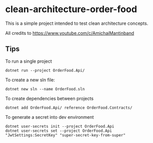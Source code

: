 # clean-architecture-order-food
This is a simple project intended to test clean architecture concepts.

All credits to https://www.youtube.com/c/AmichaiMantinband

## Tips
To run a single project

```
dotnet run --project OrderFood.Api/
``` 

To create a new sln file:

```
dotnet new sln --name OrderFood.sln
```

To create dependencies between projects
```
dotnet add OrderFood.Api/ reference OrderFood.Contracts/
```

To generate a secret into dev environment
```
dotnet user-secrets init --project OrderFood.Api
dotnet user-secrets set --project OrderFood.Api "JwtSettings:SecretKey" "super-secret-key-from-super"
```
